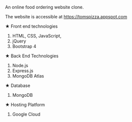 An online food ordering website clone.

The website is accessible at https://tomspizza.appspot.com

★ Front end technologies

1) HTML, CSS, JavaScript,
2) jQuery
3) Bootstrap 4 

★ Back End Technologies

1) Node.js
2) Express.js
3) MongoDB Atlas

★ Database
1) MongoDB

★ Hosting Platform
1) Google Cloud